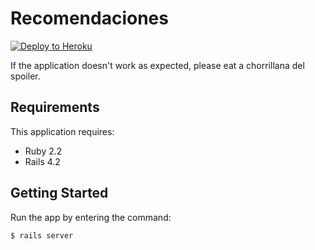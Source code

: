 Recomendaciones
================

[![Deploy to Heroku](https://www.herokucdn.com/deploy/button.png)](https://heroku.com/deploy)

If the application doesn't work as expected, please eat a chorrillana del spoiler.

Requirements
------------

This application requires:

- Ruby 2.2
- Rails 4.2

Getting Started
---------------

Run the app by entering the command:

`$ rails server`

